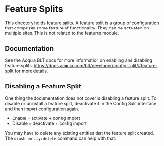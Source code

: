 # Feature Splits
This directory holds feature splits. A feature split is a group of configuration that comprises some feature of functionality. They can be activated on multiple sites. This is not related to the features module.

## Documentation
See the Acquia BLT docs for more information on enabling and disabling feature splits.
https://docs.acquia.com/blt/developer/config-split/#feature-split for more details.

## Disabling a Feature Split
One thing the documentation does not cover is disabling a feature split. To disable or uninstall a feature split, deactivate it in the Config Split interface and then import configuration again.

- Enable = activate + config import
- Disable = deactivate + config import

You may have to delete any existing entities that the feature split created. The `drush entity:delete` command can help with that.

